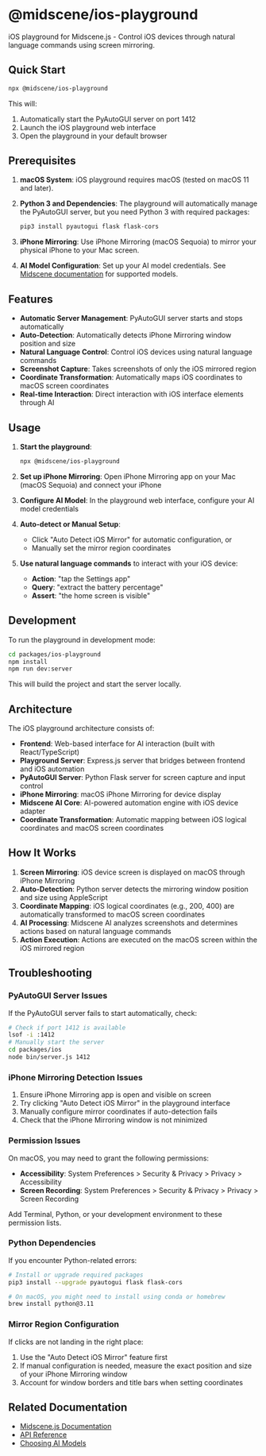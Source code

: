 # @midscene/ios-playground

iOS playground for Midscene.js - Control iOS devices through natural language commands using screen mirroring.

## Quick Start

```bash
npx @midscene/ios-playground
```

This will:

1. Automatically start the PyAutoGUI server on port 1412
2. Launch the iOS playground web interface
3. Open the playground in your default browser

## Prerequisites

1. **macOS System**: iOS playground requires macOS (tested on macOS 11 and later).

2. **Python 3 and Dependencies**: The playground will automatically manage the PyAutoGUI server, but you need Python 3 with required packages:

   ```bash
   pip3 install pyautogui flask flask-cors
   ```

3. **iPhone Mirroring**: Use iPhone Mirroring (macOS Sequoia) to mirror your physical iPhone to your Mac screen.

4. **AI Model Configuration**: Set up your AI model credentials. See [Midscene documentation](https://midscenejs.com/choose-a-model) for supported models.

## Features

- **Automatic Server Management**: PyAutoGUI server starts and stops automatically
- **Auto-Detection**: Automatically detects iPhone Mirroring window position and size
- **Natural Language Control**: Control iOS devices using natural language commands
- **Screenshot Capture**: Takes screenshots of only the iOS mirrored region
- **Coordinate Transformation**: Automatically maps iOS coordinates to macOS screen coordinates
- **Real-time Interaction**: Direct interaction with iOS interface elements through AI

## Usage

1. **Start the playground**:

   ```bash
   npx @midscene/ios-playground
   ```

2. **Set up iPhone Mirroring**: Open iPhone Mirroring app on your Mac (macOS Sequoia) and connect your iPhone

3. **Configure AI Model**: In the playground web interface, configure your AI model credentials

4. **Auto-detect or Manual Setup**:
   - Click "Auto Detect iOS Mirror" for automatic configuration, or
   - Manually set the mirror region coordinates

5. **Use natural language commands** to interact with your iOS device:

   - **Action**: "tap the Settings app"
   - **Query**: "extract the battery percentage"
   - **Assert**: "the home screen is visible"

## Development

To run the playground in development mode:

```bash
cd packages/ios-playground
npm install
npm run dev:server
```

This will build the project and start the server locally.

## Architecture

The iOS playground architecture consists of:

- **Frontend**: Web-based interface for AI interaction (built with React/TypeScript)
- **Playground Server**: Express.js server that bridges between frontend and iOS automation
- **PyAutoGUI Server**: Python Flask server for screen capture and input control
- **iPhone Mirroring**: macOS iPhone Mirroring for device display
- **Midscene AI Core**: AI-powered automation engine with iOS device adapter
- **Coordinate Transformation**: Automatic mapping between iOS logical coordinates and macOS screen coordinates

## How It Works

1. **Screen Mirroring**: iOS device screen is displayed on macOS through iPhone Mirroring
2. **Auto-Detection**: Python server detects the mirroring window position and size using AppleScript
3. **Coordinate Mapping**: iOS logical coordinates (e.g., 200, 400) are automatically transformed to macOS screen coordinates
4. **AI Processing**: Midscene AI analyzes screenshots and determines actions based on natural language commands
5. **Action Execution**: Actions are executed on the macOS screen within the iOS mirrored region

## Troubleshooting

### PyAutoGUI Server Issues

If the PyAutoGUI server fails to start automatically, check:

```bash
# Check if port 1412 is available
lsof -i :1412
# Manually start the server
cd packages/ios
node bin/server.js 1412
```

### iPhone Mirroring Detection Issues

1. Ensure iPhone Mirroring app is open and visible on screen
2. Try clicking "Auto Detect iOS Mirror" in the playground interface
3. Manually configure mirror coordinates if auto-detection fails
4. Check that the iPhone Mirroring window is not minimized

### Permission Issues

On macOS, you may need to grant the following permissions:

- **Accessibility**: System Preferences > Security & Privacy > Privacy > Accessibility
- **Screen Recording**: System Preferences > Security & Privacy > Privacy > Screen Recording

Add Terminal, Python, or your development environment to these permission lists.

### Python Dependencies

If you encounter Python-related errors:

```bash
# Install or upgrade required packages
pip3 install --upgrade pyautogui flask flask-cors

# On macOS, you might need to install using conda or homebrew
brew install python@3.11
```

### Mirror Region Configuration

If clicks are not landing in the right place:

1. Use the "Auto Detect iOS Mirror" feature first
2. If manual configuration is needed, measure the exact position and size of your iPhone Mirroring window
3. Account for window borders and title bars when setting coordinates

## Related Documentation

- [Midscene.js Documentation](https://midscenejs.com/)
- [API Reference](https://midscenejs.com/api)
- [Choosing AI Models](https://midscenejs.com/choose-a-model)
